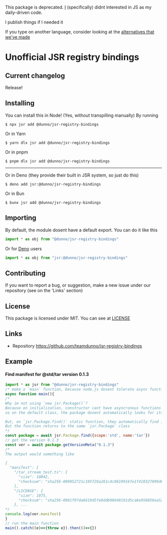This package is deprecated. [I](https://github.com/vintheweirdass) (specifically) didnt interested in JS as my daily-driven code.

I publish things if I needed it

If you type on another language, consider looking at the [alternatives that we've made](https://github.com/search?q=org%3Ateamdunno+jsr-registry&type=repositories)

# Unofficial JSR registry bindings
## Current changelog
Release!
## Installing 
You can install this in Node! (Yes, without transpilling manually) By running
```shell
$ npx jsr add @dunno/jsr-registry-bindings
```
Or in Yarn
```shell
$ yarn dlx jsr add @dunno/jsr-registry-bindings
```
Or in pnpm
```shell
$ pnpm dlx jsr add @dunno/jsr-registry-bindings
```
---
Or in Deno (they provide their built in JSR system, so just do this)
```shell
$ deno add jsr:@dunno/jsr-registry-bindings
```
Or in Bun
```shell
$ bunx jsr add @dunno/jsr-registry-bindings
```
## Importing
By default, the module dosent have a default export. You can do it like this
```js
import * as obj from "@dunno/jsr-registry-bindings"
```
Or for [Deno](https://deno.com) users
```js
import * as obj from "jsr:@dunno/jsr-registry-bindings"
```
## Contributing
If you want to report a bug, or suggestion, make a new issue under our repository (see on the 'Links' section)
## License
This package is licensed under MIT. You can see at [LICENSE](./LICENSE)
## Links
- Repository https://github.com/teamdunno/jsr-registry-bindings
## Example
#### Find manifest for @std/tar version 0.1.3 
```js
import * as jsr from "@dunno/jsr-registry-bindings"
/* make a `main` function, because node.js dosent tolerate async functions on top-level module */
async function main(){
/*
Why im not using `new jsr.Package()`?
Because on initialization, constructor cant have asyncronous functions
so on the default class, the package dosent automatically looks for itself

But, on `jsr.Package.find()` static function, they automatically find itself
But the function returns to the same `jsr.Package` class
*/
const package = await jsr.Package.find({scope:'std', name:'tar'})
// get the version 0.1.3
const ver = await package.getVersionMeta("0.1.3")
/*
The output would something like

{
  "manifest": {
    "/tar_stream_test.ts": {
      "size": 10042,
      "checksum": "sha256-009052721c195f29a281c4c9619916fe1f41032f099d8220455f5ecd6ac0158a"
    },
    "/LICENSE": {
      "size": 1075,
      "checksum": "sha256-0961f97da6619d5fe9ddb98649191d5ca6e958856ea5252f4cce7c9b85513819"
    }, ...
*/
console.log(ver.manifest)
}
// run the main function
main().catch((e)=>{throw e}).then(()=>{})
```
